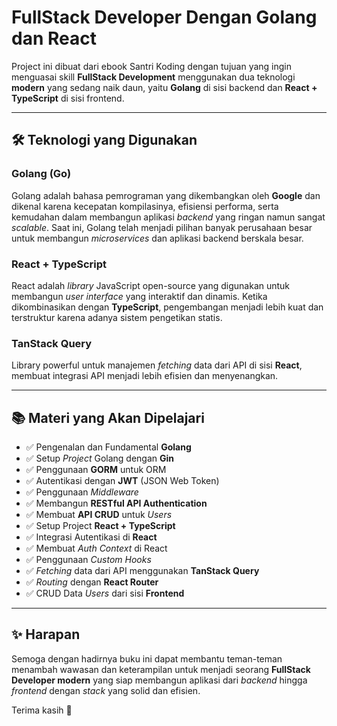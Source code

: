 # FullStack Developer Dengan Golang dan React

Project ini dibuat dari ebook Santri Koding dengan tujuan yang ingin menguasai skill **FullStack Development** menggunakan dua teknologi **modern** yang sedang naik daun, yaitu **Golang** di sisi backend dan **React + TypeScript** di sisi frontend.

---

## 🛠 Teknologi yang Digunakan

### Golang (Go)
Golang adalah bahasa pemrograman yang dikembangkan oleh **Google** dan dikenal karena kecepatan kompilasinya, efisiensi performa, serta kemudahan dalam membangun aplikasi *backend* yang ringan namun sangat *scalable*. Saat ini, Golang telah menjadi pilihan banyak perusahaan besar untuk membangun *microservices* dan aplikasi backend berskala besar.

### React + TypeScript
React adalah *library* JavaScript open-source yang digunakan untuk membangun *user interface* yang interaktif dan dinamis. Ketika dikombinasikan dengan **TypeScript**, pengembangan menjadi lebih kuat dan terstruktur karena adanya sistem pengetikan statis.

### TanStack Query
Library powerful untuk manajemen *fetching* data dari API di sisi **React**, membuat integrasi API menjadi lebih efisien dan menyenangkan.

---

## 📚 Materi yang Akan Dipelajari

- ✅ Pengenalan dan Fundamental **Golang**
- ✅ Setup *Project* Golang dengan **Gin**
- ✅ Penggunaan **GORM** untuk ORM
- ✅ Autentikasi dengan **JWT** (JSON Web Token)
- ✅ Penggunaan *Middleware*
- ✅ Membangun **RESTful API Authentication**
- ✅ Membuat **API CRUD** untuk *Users*
- ✅ Setup Project **React + TypeScript**
- ✅ Integrasi Autentikasi di **React**
- ✅ Membuat *Auth Context* di React
- ✅ Penggunaan *Custom Hooks*
- ✅ *Fetching* data dari API menggunakan **TanStack Query**
- ✅ *Routing* dengan **React Router**
- ✅ CRUD Data *Users* dari sisi **Frontend**

---

## ✨ Harapan

Semoga dengan hadirnya buku ini dapat membantu teman-teman menambah wawasan dan keterampilan untuk menjadi seorang **FullStack Developer modern** yang siap membangun aplikasi dari *backend* hingga *frontend* dengan *stack* yang solid dan efisien.

Terima kasih 🙏
